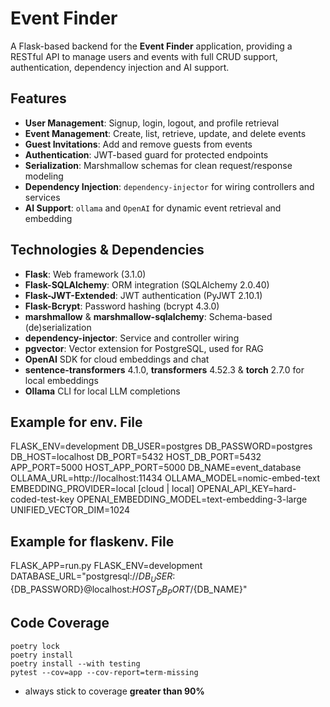 # Event Finder

A Flask-based backend for the **Event Finder** application, providing a RESTful API to manage users and events with full CRUD support,
authentication, dependency injection and AI support.

## Features

- **User Management**: Signup, login, logout, and profile retrieval
- **Event Management**: Create, list, retrieve, update, and delete events
- **Guest Invitations**: Add and remove guests from events
- **Authentication**: JWT-based guard for protected endpoints
- **Serialization**: Marshmallow schemas for clean request/response modeling
- **Dependency Injection**: `dependency-injector` for wiring controllers and services
- **AI Support**: `ollama` and `OpenAI` for dynamic event retrieval and embedding
## Technologies & Dependencies

- **Flask**: Web framework (3.1.0)
- **Flask-SQLAlchemy**: ORM integration (SQLAlchemy 2.0.40)
- **Flask-JWT-Extended**: JWT authentication (PyJWT 2.10.1)
- **Flask-Bcrypt**: Password hashing (bcrypt 4.3.0)
- **marshmallow** & **marshmallow-sqlalchemy**: Schema-based (de)serialization
- **dependency-injector**: Service and controller wiring
- **pgvector**: Vector extension for PostgreSQL, used for RAG
- **OpenAI** SDK for cloud embeddings and chat  
- **sentence-transformers** 4.1.0, **transformers** 4.52.3 & **torch** 2.7.0 for local embeddings  
- **Ollama** CLI for local LLM completions

## Example for env. File
FLASK_ENV=development
DB_USER=postgres
DB_PASSWORD=postgres
DB_HOST=localhost
DB_PORT=5432
HOST_DB_PORT=5432
APP_PORT=5000
HOST_APP_PORT=5000
DB_NAME=event_database
OLLAMA_URL=http://localhost:11434
OLLAMA_MODEL=nomic-embed-text
EMBEDDING_PROVIDER=local [cloud | local]
OPENAI_API_KEY=hard-coded-test-key
OPENAI_EMBEDDING_MODEL=text-embedding-3-large
UNIFIED_VECTOR_DIM=1024

## Example for flaskenv. File
FLASK_APP=run.py
FLASK_ENV=development
DATABASE_URL="postgresql://${DB_USER}:${DB_PASSWORD}@localhost:${HOST_DB_PORT}/${DB_NAME}"

## Code Coverage
```shell
poetry lock
poetry install
poetry install --with testing
pytest --cov=app --cov-report=term-missing
```
- always stick to coverage **greater than 90%**
